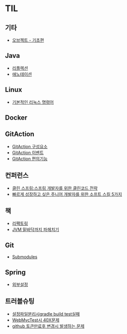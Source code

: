 # TIL

## 기타

-   [오브젝트 - 기초편](<./기타/오브젝트(기초편)/index.md>)

## Java

-   [리플렉션](./Java/리플렉션.md)
-   [애노테이션](./Java/애노테이션.md)

## Linux

-   [기본적인 리눅스 명령어](./Linux/기본적인_리눅스_명령어.md)

## Docker

## GitAction

-   [GitAction 구성요소](./GitAction/GitAction_구성요소.md)
-   [GitAction 이벤트](./GitAction/GitAction_이벤트.md)
-   [GitAction 편의기능](./GitAction/GitAction_추가기능.md)

## 컨퍼런스

-   [클린 스프링:스프링 개발자를 위한 클린코드 전략](<./컨퍼런스/클린%20스프링(토비).md>)
-   [빠르게 성장하고 싶은 주니어 개발자를 위한 소프트 스킬 5가지](./컨퍼런스/빠르게%20성장하고%20싶은%20주니어%20개발자를%20위한%20소프트%20스킬%205가지.md)

## 책

-   [리팩토링](./책/리팩토링/index.md)
-   [JVM 밑바닥까지 파헤치기](./책/JVM%20밑바닥까지%20파헤치기/index.md)

## Git

-   [Submodules](./Git/Git%20Submodules.md)

## Spring

-   [외부설정](./Spring/외부설정.md)

## 트러블슈팅

-   [설정파일분리시gradle build test실패](./트러블슈팅/설정파일분리시gradle%20build%20test실패.md)
-   [WebMvcTest시 40X문제](./트러블슈팅/WebMvcTest시%2040X문제.md)
-   [github 토큰만료후 변경시 발생하는 문제](./트러블슈팅/github%20토큰만료후%20변경시%20발생하는%20문제.md)
